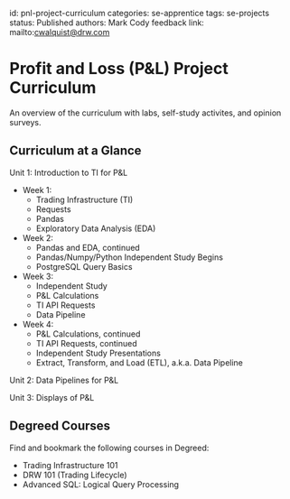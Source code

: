 id: pnl-project-curriculum
categories: se-apprentice
tags: se-projects
status: Published
authors: Mark Cody
feedback link: mailto:cwalquist@drw.com

# Profit and Loss (P&L) Project Curriculum

An overview of the curriculum with labs, self-study activites, and opinion surveys. 

## Curriculum at a Glance
Unit 1: Introduction to TI for P&L
- Week 1: 
    - Trading Infrastructure (TI) 
    - Requests 
    - Pandas
    - Exploratory Data Analysis (EDA)
- Week 2: 
    - Pandas and EDA, continued
    - Pandas/Numpy/Python Independent Study Begins
    - PostgreSQL Query Basics
- Week 3: 
    - Independent Study
    - P&L Calculations
    - TI API Requests
    - Data Pipeline
- Week 4:
    - P&L Calculations, continued
    - TI API Requests, continued
    - Independent Study Presentations
    - Extract, Transform, and Load (ETL), a.k.a. Data Pipeline

Unit 2: Data Pipelines for P&L

Unit 3: Displays of P&L

## Degreed Courses
Find and bookmark the following courses in Degreed:
- Trading Infrastructure 101
- DRW 101 (Trading Lifecycle)
- Advanced SQL: Logical Query Processing
